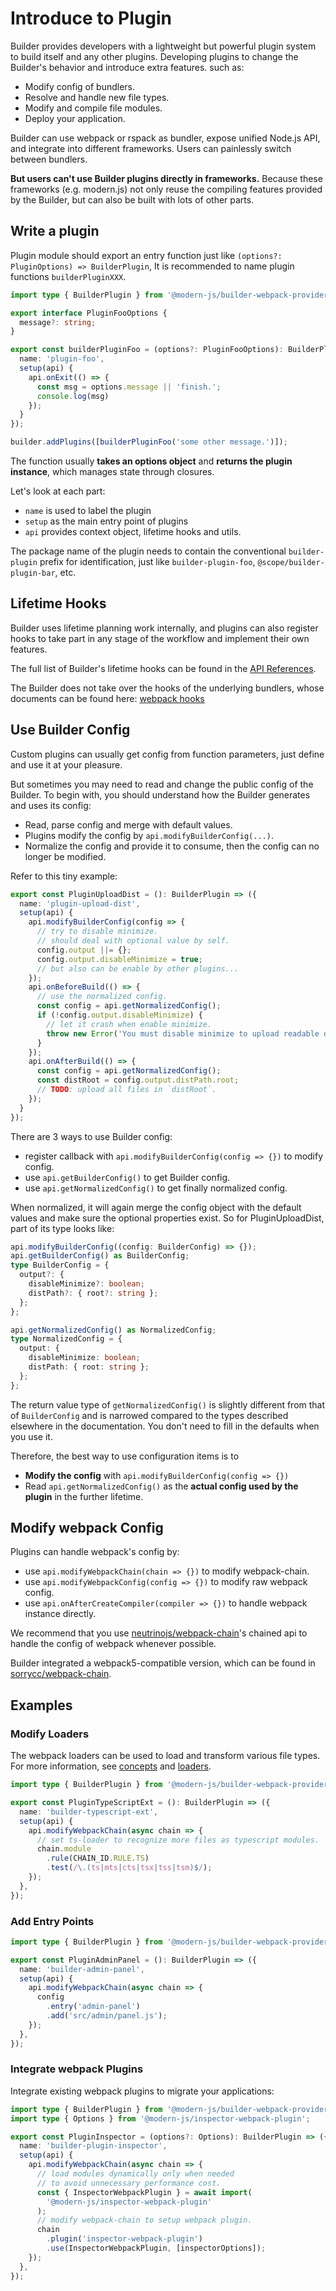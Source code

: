 # Introduce to Plugin

Builder provides developers with a lightweight but powerful plugin system to build itself and any other plugins.
Developing plugins to change the Builder's behavior and introduce extra features. such as:

- Modify config of bundlers.
- Resolve and handle new file types.
- Modify and compile file modules.
- Deploy your application.

Builder can use webpack or rspack as bundler, expose unified Node.js API,
and integrate into different frameworks. Users can painlessly switch between bundlers.

**But users can't use Builder plugins directly in frameworks.**
Because these frameworks (e.g. modern.js) not only reuse the compiling features
provided by the Builder, but can also be built with lots of other parts.

## Write a plugin

Plugin module should export an entry function just like `(options?: PluginOptions) => BuilderPlugin`, It is recommended to name plugin functions `builderPluginXXX`.

```ts
import type { BuilderPlugin } from '@modern-js/builder-webpack-provider';

export interface PluginFooOptions {
  message?: string;
}

export const builderPluginFoo = (options?: PluginFooOptions): BuilderPlugin => ({
  name: 'plugin-foo',
  setup(api) {
    api.onExit(() => {
      const msg = options.message || 'finish.';
      console.log(msg)
    });
  }
});

builder.addPlugins([builderPluginFoo('some other message.')]);
```

The function usually **takes an options object** and **returns the plugin instance**, which manages state through closures.

Let's look at each part:

- `name` is used to label the plugin
- `setup` as the main entry point of plugins
- `api` provides context object, lifetime hooks and utils.

The package name of the plugin needs to contain the conventional `builder-plugin` prefix for identification, just like `builder-plugin-foo`, `@scope/builder-plugin-bar`, etc.

## Lifetime Hooks

Builder uses lifetime planning work internally, and plugins can also register hooks to take part in any stage of the workflow and implement their own features.

The full list of Builder's lifetime hooks can be found in the [API References](/api/plugin-hooks.html).

The Builder does not take over the hooks of the underlying bundlers, whose documents can be found here: [webpack hooks](https://webpack.js.org/api/compiler-hooks/)

## Use Builder Config

Custom plugins can usually get config from function parameters,
just define and use it at your pleasure.

But sometimes you may need to read and change the public config of the Builder. To begin with, you should understand how the Builder generates and uses its config:

- Read, parse config and merge with default values.
- Plugins modify the config by `api.modifyBuilderConfig(...)`.
- Normalize the config and provide it to consume, then the config can no longer be modified.

Refer to this tiny example:

```ts
export const PluginUploadDist = (): BuilderPlugin => ({
  name: 'plugin-upload-dist',
  setup(api) {
    api.modifyBuilderConfig(config => {
      // try to disable minimize.
      // should deal with optional value by self.
      config.output ||= {};
      config.output.disableMinimize = true;
      // but also can be enable by other plugins...
    });
    api.onBeforeBuild(() => {
      // use the normalized config.
      const config = api.getNormalizedConfig();
      if (!config.output.disableMinimize) {
        // let it crash when enable minimize.
        throw new Error('You must disable minimize to upload readable dist files.');
      }
    });
    api.onAfterBuild(() => {
      const config = api.getNormalizedConfig();
      const distRoot = config.output.distPath.root;
      // TODO: upload all files in `distRoot`.
    });
  }
});
```

There are 3 ways to use Builder config:

- register callback with `api.modifyBuilderConfig(config => {})`  to modify config.
- use `api.getBuilderConfig()` to get Builder config.
- use `api.getNormalizedConfig()` to get finally normalized config.

When normalized, it will again merge the config object with the default values
and make sure the optional properties exist.
So for PluginUploadDist, part of its type looks like:

```ts
api.modifyBuilderConfig((config: BuilderConfig) => {});
api.getBuilderConfig() as BuilderConfig;
type BuilderConfig = {
  output?: {
    disableMinimize?: boolean;
    distPath?: { root?: string };
  };
};

api.getNormalizedConfig() as NormalizedConfig;
type NormalizedConfig = {
  output: {
    disableMinimize: boolean;
    distPath: { root: string };
  };
};
```
The return value type of `getNormalizedConfig()` is slightly different from that of `BuilderConfig` and is narrowed compared to the types described elsewhere in the documentation.
You don't need to fill in the defaults when you use it.

Therefore, the best way to use configuration items is to

- **Modify the config** with `api.modifyBuilderConfig(config => {})`
- Read `api.getNormalizedConfig()` as the **actual config used by the plugin** in the further lifetime.

## Modify webpack Config

Plugins can handle webpack's config by:

- use `api.modifyWebpackChain(chain => {})` to modify webpack-chain.
- use `api.modifyWebpackConfig(config => {})` to modify raw webpack config.
- use `api.onAfterCreateCompiler(compiler => {})` to handle webpack instance directly.

We recommend that you use [neutrinojs/webpack-chain](https://github.com/neutrinojs/webpack-chain)'s
chained api to handle the config of webpack whenever possible.

Builder integrated a webpack5-compatible version,
which can be found in [sorrycc/webpack-chain](https://github.com/sorrycc/webpack-chain).

## Examples

### Modify Loaders

The webpack loaders can be used to load and transform various file types. For more information, see [concepts](https://webpack.js.org/concepts/loaders) and [loaders](https://webpack.js.org/loaders/).

```ts
import type { BuilderPlugin } from '@modern-js/builder-webpack-provider';

export const PluginTypeScriptExt = (): BuilderPlugin => ({
  name: 'builder-typescript-ext',
  setup(api) {
    api.modifyWebpackChain(async chain => {
      // set ts-loader to recognize more files as typescript modules.
      chain.module
        .rule(CHAIN_ID.RULE.TS)
        .test(/\.(ts|mts|cts|tsx|tss|tsm)$/);
    });
  },
});
```

### Add Entry Points

```ts
import type { BuilderPlugin } from '@modern-js/builder-webpack-provider';

export const PluginAdminPanel = (): BuilderPlugin => ({
  name: 'builder-admin-panel',
  setup(api) {
    api.modifyWebpackChain(async chain => {
      config
        .entry('admin-panel')
        .add('src/admin/panel.js');
    });
  },
});
```

### Integrate webpack Plugins

Integrate existing webpack plugins to migrate your applications:

```ts
import type { BuilderPlugin } from '@modern-js/builder-webpack-provider';
import type { Options } from '@modern-js/inspector-webpack-plugin';

export const PluginInspector = (options?: Options): BuilderPlugin => ({
  name: 'builder-plugin-inspector',
  setup(api) {
    api.modifyWebpackChain(async chain => {
      // load modules dynamically only when needed
      // to avoid unnecessary performance cost.
      const { InspectorWebpackPlugin } = await import(
        '@modern-js/inspector-webpack-plugin'
      );
      // modify webpack-chain to setup webpack plugin.
      chain
        .plugin('inspector-webpack-plugin')
        .use(InspectorWebpackPlugin, [inspectorOptions]);
    });
  },
});
```
